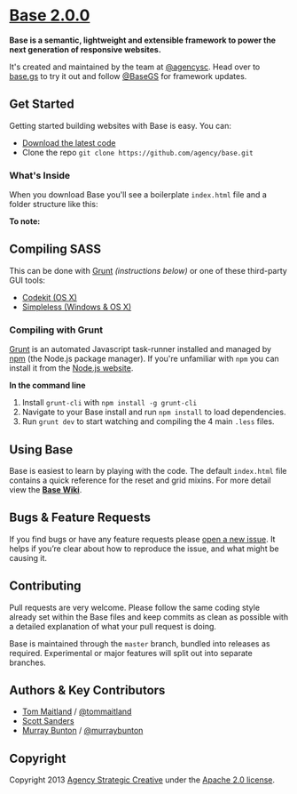 [Base 2.0.0](http://base.gs/)
======

**Base is a semantic, lightweight and extensible framework to power the next generation of responsive websites.**

It's created and maintained by the team at [@agencysc](https://twitter.com/agencysc). Head over to [base.gs](http://base.gs) to try it out and follow [@BaseGS](https://twitter.com/basegs) for framework updates.

## Get Started

Getting started building websites with Base is easy. You can:

* [Download the latest code](https://github.com/agency/Base/archive/master.zip)
* Clone the repo `git clone https://github.com/agency/base.git`

### What's Inside

When you download Base you'll see a boilerplate `index.html` file and a folder structure like this:

**To note:**

## Compiling SASS

This can be done with [Grunt](http://gruntjs.com/) *(instructions below)* or one of these third-party GUI tools:

* [Codekit (OS X)](http://incident57.com/codekit/)
* [Simpleless (Windows & OS X)](http://wearekiss.com/simpless)

### Compiling with Grunt

[Grunt](http://gruntjs.com/) is an automated Javascript task-runner installed and managed by [npm](https://npmjs.org/) (the Node.js package manager). If you're unfamiliar with `npm` you can install it from the [Node.js website](http://nodejs.org/download/).

**In the command line**

1. Install `grunt-cli` with `npm install -g grunt-cli`
2. Navigate to your Base install and run `npm install` to load dependencies.
3. Run `grunt dev` to start watching and compiling the 4 main `.less` files.

## Using Base

Base is easiest to learn by playing with the code. The default `index.html` file contains a quick reference for the reset and grid mixins. For more detail view the **[Base Wiki](https://github.com/agency/base/wiki)**.

## Bugs & Feature Requests

If you find bugs or have any feature requests please [open a new issue](https://github.com/agency/base/issues). It helps if you’re clear about how to reproduce the issue, and what might be causing it.

## Contributing

Pull requests are very welcome. Please follow the same coding style already set within the Base files and keep commits as clean as possible with a detailed explanation of what your pull request is doing.

Base is maintained through the `master` branch, bundled into releases as required. Experimental or major features will split out into separate branches.

## Authors & Key Contributors

* [Tom Maitland](http://tommaitland.net) / [@tommaitland](https://twitter.com/tommaitland)
* [Scott Sanders](https://twitter.com/scottsanders)
* [Murray Bunton](http://murraybunton.com/) / [@murraybunton](https://twitter.com/murraybunton)

## Copyright

Copyright 2013 [Agency Strategic Creative](http://agency.sc/) under the [Apache 2.0 license](https://github.com/agency/base/blob/master/LICENSE).
